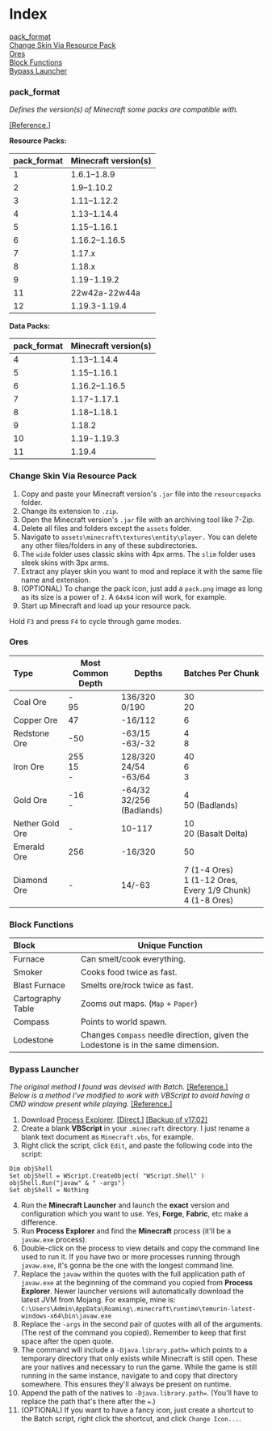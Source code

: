 # Index

[pack_format](#pack_format)
<br>[Change Skin Via Resource Pack](#change-skin-via-resource-pack)
<br>[Ores](#ores)
<br>[Block Functions](#block-functions)
<br>[Bypass Launcher](#bypass-launcher)

### pack_format

*Defines the version(s) of Minecraft some packs are compatible with.*

[[Reference.]](https://minecraft.fandom.com/wiki/Pack_format)

**Resource Packs:**

pack_format | Minecraft version(s)
:--- | ---
1 | 1.6.1–1.8.9
2 | 1.9–1.10.2
3 | 1.11–1.12.2
4 | 1.13–1.14.4
5 | 1.15–1.16.1
6 | 1.16.2–1.16.5
7 | 1.17.x
8 | 1.18.x
9 | 1.19-1.19.2
11 | 22w42a-22w44a
12 | 1.19.3-1.19.4

**Data Packs:**

pack_format | Minecraft version(s)
:--- | ---
4 | 1.13–1.14.4
5 | 1.15–1.16.1
6 | 1.16.2–1.16.5
7 | 1.17-1.17.1
8 | 1.18–1.18.1
9 | 1.18.2
10 | 1.19-1.19.3
11 | 1.19.4

### Change Skin Via Resource Pack

1. Copy and paste your Minecraft version's `.jar` file into the `resourcepacks` folder.
2. Change its extension to `.zip`.
3. Open the Minecraft version's `.jar` file with an archiving tool like 7-Zip.
4. Delete all files and folders except the `assets` folder.
5. Navigate to `assets\minecraft\textures\entity\player.` You can delete any other files/folders in any of these subdirectories.
6. The `wide` folder uses classic skins with 4px arms. The `slim` folder uses sleek skins with 3px arms.
7. Extract any player skin you want to mod and replace it with the same file name and extension.
8. (OPTIONAL) To change the pack icon, just add a `pack.png` image as long as its size is a power of `2`. A `64x64` icon will work, for example.
9. Start up Minecraft and load up your resource pack.

Hold `F3` and press `F4` to cycle through game modes.

### Ores

Type | Most Common<br>Depth | Depths | Batches Per Chunk
:--- | --- | --- | ---
Coal Ore | -<br>95 | 136/320<br>0/190 | 30<br>20
Copper Ore | 47 | -16/112 | 6
Redstone Ore | -50 | -63/15<br>-63/-32 | 4<br>8
Iron Ore | 255<br>15<br>- | 128/320<br>24/54<br>-63/64 | 40<br>6<br>3
Gold Ore | -16<br>- | -64/32<br>32/256 (Badlands) | 4<br>50 (Badlands)
Nether Gold Ore | - | 10-117 | 10<br>20 (Basalt Delta)
Emerald Ore | 256 | -16/320 | 50
Diamond Ore | - | 14/-63 | 7 (1-4 Ores)<br>1 (1-12 Ores, Every 1/9 Chunk)<br>4 (1-8 Ores)

### Block Functions

Block | Unique Function
:--- | ---
Furnace | Can smelt/cook everything.
Smoker | Cooks food twice as fast.
Blast Furnace | Smelts ore/rock twice as fast.
Cartography Table | Zooms out maps. (`Map` + `Paper`)
Compass | Points to world spawn.
Lodestone | Changes `Compass` needle direction, given the Lodestone is in the same dimension.

### Bypass Launcher

*The original method I found was devised with Batch.* [[Reference.]](https://gaming.stackexchange.com/a/306709)
<br>*Below is a method I've modified to work with VBScript to avoid having a CMD window present while playing.* [[Reference.]](https://stackoverflow.com/a/1340372)

1. Download [Process Explorer](https://learn.microsoft.com/en-us/sysinternals/downloads/process-explorer). [[Direct.]](https://download.sysinternals.com/files/ProcessExplorer.zip) [[Backup of v17.02]](https://www.mediafire.com/file/bj5leu59f8bfm0t)
2. Create a blank **VBScript** in your `.minecraft` directory. I just rename a blank text document as `Minecraft.vbs`, for example.
3. Right click the script, click `Edit`, and paste the following code into the script:

```
Dim objShell
Set objShell = WScript.CreateObject( "WScript.Shell" )
objShell.Run("javaw" & " -args")
Set objShell = Nothing
```

4. Run the **Minecraft Launcher** and launch the **exact** version and configuration which you want to use. Yes, **Forge**, **Fabric**, etc make a difference.
5. Run **Process Explorer** and find the **Minecraft** process (it'll be a `javaw.exe` process).
6. Double-click on the process to view details and copy the command line used to run it. If you have two or more processes running through `javaw.exe`, it's gonna be the one with the longest command line.
7. Replace the `javaw` within the quotes with the full application path of `javaw.exe` at the beginning of the command you copied from **Process Explorer**. Newer launcher versions will automatically download the latest JVM from Mojang. For example, mine is: `C:\Users\Admin\AppData\Roaming\.minecraft\runtime\temurin-latest-windows-x64\bin\javaw.exe`
8. Replace the `-args` in the second pair of quotes with all of the arguments. (The rest of the command you copied). Remember to keep that first space after the open quote.
9. The command will include a `-Djava.library.path=` which points to a temporary directory that only exists while Minecraft is still open. These are your natives and necessary to run the game. While the game is still running in the same instance, navigate to and copy that directory somewhere. This ensures they'll always be present on runtime.
10. Append the path of the natives to `-Djava.library.path=`. (You'll have to replace the path that's there after the `=`.)
11. (OPTIONAL) If you want to have a fancy icon, just create a shortcut to the Batch script, right click the shortcut, and click `Change Icon...`.

